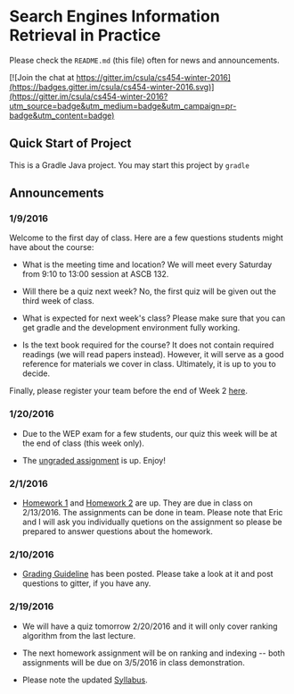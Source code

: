 # Search Engines Information Retrieval in Practice

Please check the `README.md` (this file) often for news and announcements.

[![Join the chat at https://gitter.im/csula/cs454-winter-2016](https://badges.gitter.im/csula/cs454-winter-2016.svg)](https://gitter.im/csula/cs454-winter-2016?utm_source=badge&utm_medium=badge&utm_campaign=pr-badge&utm_content=badge)

## Quick Start of Project

This is a Gradle Java project. You may start this project by `gradle`

## Announcements

### 1/9/2016

Welcome to the first day of class.  Here are a few questions students might have about the course:

* What is the meeting time and location?  We will meet every Saturday from  9:10 to 13:00 session at ASCB 132.

* Will there be a quiz next week?  No, the first quiz will be given out the third week of class.

* What is expected for next week's class?  Please make sure that you can get gradle and the development environment fully working.

* Is the text book required for the course?  It does not contain required readings (we will read papers instead).  However, it will serve as a good reference for materials we cover in class.  Ultimately, it is up to you to decide.

Finally, please register your team before the end of Week 2 [here](http://goo.gl/forms/5m8DoQySO5).

### 1/20/2016

* Due to the WEP exam for a few students, our quiz this week will be at the end of class (this week only).

* The [ungraded assignment](notes/homework-ungraded.md) is up.  Enjoy!

### 2/1/2016

* [Homework 1](notes/homework1.md) and [Homework 2](notes/homework2.md) are up.  They are due in class on 2/13/2016.  The assignments can be done in team.  Please note that Eric and I will ask you individually quetions on the assignment so please be prepared to answer questions about the homework.

### 2/10/2016

* [Grading Guideline](notes/grading.md) has been posted.  Please take a look at it and post questions to gitter, if you have any.

### 2/19/2016

* We will have a quiz tomorrow 2/20/2016 and it will only cover ranking algorithm from the last lecture.

* The next homework assignment will be on ranking and indexing -- both assignments will be due on 3/5/2016 in class demonstration.

* Please note the updated [Syllabus](Syllabus.md).
